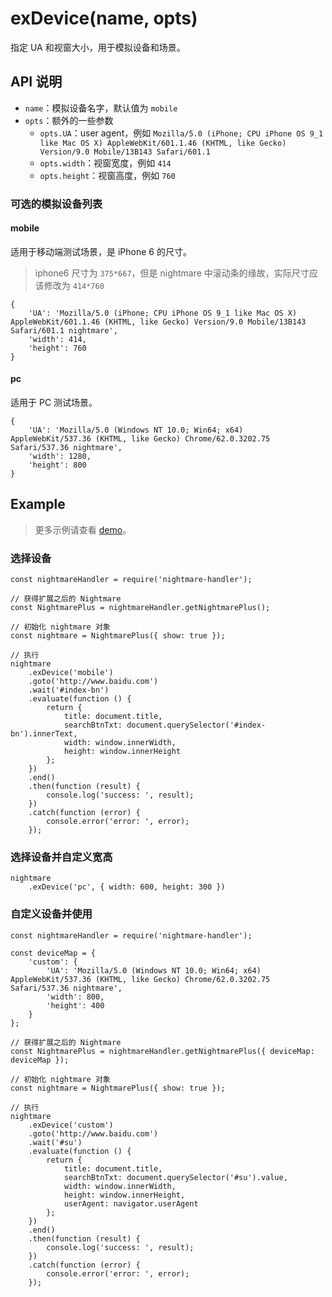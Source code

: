 # exDevice(name, opts)

指定 UA 和视窗大小，用于模拟设备和场景。

## API 说明

- `name`：模拟设备名字，默认值为 `mobile`
- `opts`：额外的一些参数
  - `opts.UA`：user agent，例如 `Mozilla/5.0 (iPhone; CPU iPhone OS 9_1 like Mac OS X) AppleWebKit/601.1.46 (KHTML, like Gecko) Version/9.0 Mobile/13B143 Safari/601.1`
  - `opts.width`：视窗宽度，例如 `414`
  - `opts.height`：视窗高度，例如 `760`

### 可选的模拟设备列表

#### mobile

适用于移动端测试场景，是 iPhone 6 的尺寸。

> iphone6 尺寸为 `375*667`，但是 nightmare 中滚动条的缘故，实际尺寸应该修改为 `414*760`

```
{
    'UA': 'Mozilla/5.0 (iPhone; CPU iPhone OS 9_1 like Mac OS X) AppleWebKit/601.1.46 (KHTML, like Gecko) Version/9.0 Mobile/13B143 Safari/601.1 nightmare',
    'width': 414,
    'height': 760
}
```

#### pc

适用于 PC 测试场景。

```
{
    'UA': 'Mozilla/5.0 (Windows NT 10.0; Win64; x64) AppleWebKit/537.36 (KHTML, like Gecko) Chrome/62.0.3202.75 Safari/537.36 nightmare',
    'width': 1280,
    'height': 800
}
```

## Example

> 更多示例请查看 [demo](../demo/extend-exDevice)。

### 选择设备

```
const nightmareHandler = require('nightmare-handler');

// 获得扩展之后的 Nightmare
const NightmarePlus = nightmareHandler.getNightmarePlus();

// 初始化 nightmare 对象
const nightmare = NightmarePlus({ show: true });

// 执行
nightmare
    .exDevice('mobile')
    .goto('http://www.baidu.com')
    .wait('#index-bn')
    .evaluate(function () {
        return {
            title: document.title,
            searchBtnTxt: document.querySelector('#index-bn').innerText,
            width: window.innerWidth,
            height: window.innerHeight
        };
    })
    .end()
    .then(function (result) {
        console.log('success: ', result);
    })
    .catch(function (error) {
        console.error('error: ', error);
    });
```

### 选择设备并自定义宽高

```
nightmare
    .exDevice('pc', { width: 600, height: 300 })
```


### 自定义设备并使用

```
const nightmareHandler = require('nightmare-handler');

const deviceMap = {
    'custom': {
        'UA': 'Mozilla/5.0 (Windows NT 10.0; Win64; x64) AppleWebKit/537.36 (KHTML, like Gecko) Chrome/62.0.3202.75 Safari/537.36 nightmare',
        'width': 800,
        'height': 400
    }
};

// 获得扩展之后的 Nightmare
const NightmarePlus = nightmareHandler.getNightmarePlus({ deviceMap: deviceMap });

// 初始化 nightmare 对象
const nightmare = NightmarePlus({ show: true });

// 执行
nightmare
    .exDevice('custom')
    .goto('http://www.baidu.com')
    .wait('#su')
    .evaluate(function () {
        return {
            title: document.title,
            searchBtnTxt: document.querySelector('#su').value,
            width: window.innerWidth,
            height: window.innerHeight,
            userAgent: navigator.userAgent
        };
    })
    .end()
    .then(function (result) {
        console.log('success: ', result);
    })
    .catch(function (error) {
        console.error('error: ', error);
    });
```